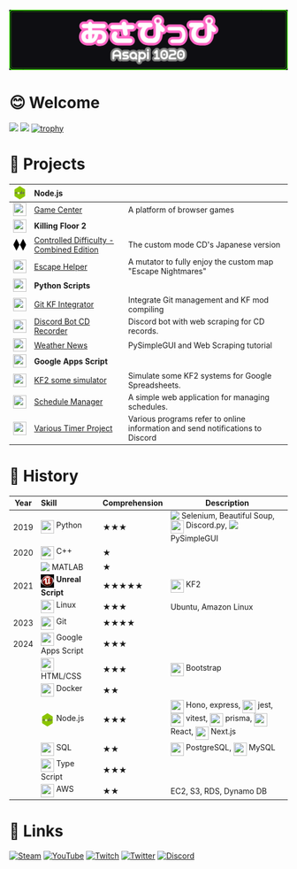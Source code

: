 ![](Asp1020_Simple.png)

# 😊 Welcome
![](https://github-readme-stats.vercel.app/api?username=Asapi1020&hide_border=true&theme=shadow_green&show_icons=true&count_private=true&exclude_repo=DIscordMessage) ![](https://github-readme-stats.vercel.app/api/top-langs/?username=Asapi1020&layout=compact&hide_border=true&exclude_repo=DIscordMessage&theme=shadow_green)
[![trophy](https://github-profile-trophy.vercel.app/?username=Asapi1020&theme=onedark&column=8)](https://github.com/ryo-ma/github-profile-trophy)

# 📂 Projects
|<img src="nojs_icon.png" width="24" height="24" align="top">|**Node.js**||
|-|:-|-|
|<img src="https://simpleicons.org/icons/nodedotjs.svg" width="24" height="24" align="top">|[Game Center](https://github.com/WFrog2511/game-center)|A platform of browser games|
|<img src="https://wiki.killingfloor2.com/images/7/7a/KF2_Icon.png" width="24" height="24" align="top">|**Killing Floor 2**||
|<img src="CD.png" width="24" height="24" align="top">|[Controlled Difficulty - Combined Edition](https://github.com/Asapi1020/CD-Combined-Edition)|The custom mode CD's Japanese version|
|<img src="https://simpleicons.org/icons/unrealengine.svg" width="24" height="24" align="top">|[Escape Helper](https://github.com/Asapi1020/Escape-Helper)|A mutator to fully enjoy the custom map "Escape Nightmares"|
|<img src="https://upload.wikimedia.org/wikipedia/commons/thumb/c/c3/Python-logo-notext.svg/1869px-Python-logo-notext.svg.png" width="24" height="24" align="top">|**Python Scripts**||
|<img src="https://simpleicons.org/icons/git.svg" width="24" height="24" align="top">|[Git KF Integrator](https://github.com/Asapi1020/Git-KF-Integrator)|Integrate Git management and KF mod compiling|
|<img src="https://simpleicons.org/icons/discord.svg" width="24" height="24" align="top">|[Discord Bot CD Recorder](https://github.com/Asapi1020/Discord-Bot-CDRecorder)|Discord bot with web scraping for CD records.|
|<img src="https://simpleicons.org/icons/python.svg" width="24" height="24" align="top">|[Weather News](https://github.com/Asapi1020/WeatherNews)|PySimpleGUI and Web Scraping tutorial|
|<img src="https://upload.wikimedia.org/wikipedia/commons/thumb/2/2f/Google_Apps_Script.svg/1200px-Google_Apps_Script.svg.png" width="24" height="24" align="top">|**Google Apps Script**||
|<img src="https://simpleicons.org/icons/googleappsscript.svg" width="24" height="24" align="top">|[KF2 some simulator](https://github.com/Asapi1020/KF2-some-simulator)|Simulate some KF2 systems for Google Spreadsheets.|
|<img src="https://simpleicons.org/icons/googleappsscript.svg" width="24" height="24" align="top">|[Schedule Manager](https://github.com/Asapi1020/Schedule-Manager)|A simple web application for managing schedules.|
|<img src="https://simpleicons.org/icons/googleappsscript.svg" width="24" height="24" align="top">|[Various Timer Project](https://github.com/Asapi1020/Various-Timer-Project)|Various programs refer to online information and send notifications to Discord|

# 📜 History
|Year|Skill|Comprehension|Description|
|-|:-|-|-|
|2019|<img src="https://upload.wikimedia.org/wikipedia/commons/thumb/c/c3/Python-logo-notext.svg/1869px-Python-logo-notext.svg.png" width="24" height="24" align="top"> Python|★★★|<img src="https://static-00.iconduck.com/assets.00/selenium-icon-512x496-obrnvg2v.png" height="24" align="top"> Selenium, Beautiful Soup, <img src="https://wasimaster.gallerycdn.vsassets.io/extensions/wasimaster/discord-py-snippets/1.7.0/1668862916012/Microsoft.VisualStudio.Services.Icons.Default" width="24" height="24" align="top"> Discord.py, <img src="https://archive.org/download/github.com-PySimpleGUI-PySimpleGUI_-_2021-09-21_22-21-59/cover.jpg" height="24" align="top"> PySimpleGUI|
|2020|<img src="https://upload.wikimedia.org/wikipedia/commons/thumb/1/18/ISO_C%2B%2B_Logo.svg/1822px-ISO_C%2B%2B_Logo.svg.png" width="24" height="24" align="top"> C++|★||
||<img src="https://upload.wikimedia.org/wikipedia/commons/thumb/2/21/Matlab_Logo.png/1200px-Matlab_Logo.png" height="24" align="top"> MATLAB|★||
|2021|<img src="UE3.png" width="24" height="24" align="top"> **Unreal Script** |★★★★★|<img src="https://wiki.killingfloor2.com/images/7/7a/KF2_Icon.png" width="24" height="24" align="top"> KF2|
||<img src="https://upload.wikimedia.org/wikipedia/commons/thumb/3/35/Tux.svg/1200px-Tux.svg.png" width="24" height="24" align="top"> Linux|★★★|Ubuntu, Amazon Linux|
|2023|<img src="https://git-scm.com/images/logos/downloads/Git-Icon-1788C.png" width="24" height="24" align="top"> Git|★★★★||
|2024|<img src="https://upload.wikimedia.org/wikipedia/commons/thumb/2/2f/Google_Apps_Script.svg/1200px-Google_Apps_Script.svg.png" width="24" height="24" align="top"> Google Apps Script|★★★||
||<img src="https://upload.wikimedia.org/wikipedia/commons/thumb/6/61/HTML5_logo_and_wordmark.svg/512px-HTML5_logo_and_wordmark.svg.png" width="24" height="24" align="top"> HTML/CSS|★★★|<img src="https://upload.wikimedia.org/wikipedia/commons/thumb/b/b2/Bootstrap_logo.svg/2560px-Bootstrap_logo.svg.png" width="24" height="24" align="top"> Bootstrap|
||<img src="https://cdn4.iconfinder.com/data/icons/logos-and-brands/512/97_Docker_logo_logos-512.png" width="24" height="24" align="top"> Docker|★★||
||<img src="nojs_icon.png" width="24" height="24" align="top"> Node.js|★★★|<img src="https://seeklogo.com/images/H/hono-logo-85A5D1206D-seeklogo.com.png" width="24" height="24" align="top"> Hono, express, <img src="https://cdn.freebiesupply.com/logos/large/2x/jest-logo-png-transparent.png" width="24" height="24" align="top"> jest, <img src="https://seeklogo.com/images/V/vitest-logo-9ADDA575A5-seeklogo.com.png" width="24" height="24" align="top"> vitest, <img src="https://i.pinimg.com/originals/39/b2/e4/39b2e4ad77c23a2c11e5950a7dfa2aec.png" width="24" height="24" align="top"> prisma, <img src="https://seeklogo.com/images/R/react-logo-65B7CD91B5-seeklogo.com.png" width="24" height="24" align="top"> React, <img src="https://images.ctfassets.net/fdt52x6qf2de/1MVOW9GweIGspjGTSrYgBk/7c3b3cf133c4db02b5cdd7559c3e3c93/next-js.svg" width="24" height="24" align="top"> Next.js|
||<img src="https://www.silhouette-illust.com/wp-content/uploads/2017/02/icon_sql_server_25604-600x600.jpg" width="24" height="24" align="top"> SQL|★★|<img src="https://upload.wikimedia.org/wikipedia/commons/thumb/2/29/Postgresql_elephant.svg/800px-Postgresql_elephant.svg.png" width="24" height="24" align="top"> PostgreSQL, <img src="https://cdn.icon-icons.com/icons2/3053/PNG/512/mysql_workbench_macos_bigsur_icon_189924.png" width="24" height="24" align="top"> MySQL|
||<img src="https://upload.wikimedia.org/wikipedia/commons/thumb/4/4c/Typescript_logo_2020.svg/1200px-Typescript_logo_2020.svg.png" width="24" height="24" align="top"> Type Script|★★★||
||<img src="https://cdn.iconscout.com/icon/free/png-256/free-aws-1869025-1583149.png" width="24" height="24" align="top"> AWS|★★|EC2, S3, RDS, Dynamo DB|

# 🔗 Links
[![Steam](https://img.shields.io/static/v1?message=Steam&logo=steam&labelColor=5c5c5c&color=003E9E&logoColor=white&label=%20)](https://steamcommunity.com/profiles/76561198930643117/)
[![YouTube](https://img.shields.io/static/v1?message=YouTube&logo=youtube&labelColor=gray&color=red&logoColor=white&label=%20)](https://www.youtube.com/@asapi1020)
[![Twitch](https://img.shields.io/static/v1?message=Twitch&logo=twitch&labelColor=gray&color=purple&logoColor=white&label=%20)](https://www.twitch.tv/asapi1020)
[![Twitter](https://img.shields.io/static/v1?message=Twitter&logo=twitter&labelColor=gray&color=blue&logoColor=white&label=%20)](https://twitter.com/1020_asapi)
[![Discord](https://img.shields.io/static/v1?message=Discord&logo=discord&labelColor=gray&color=4089DE&logoColor=white&label=%20)](https://discord.gg/wCRd58ZwHD)
